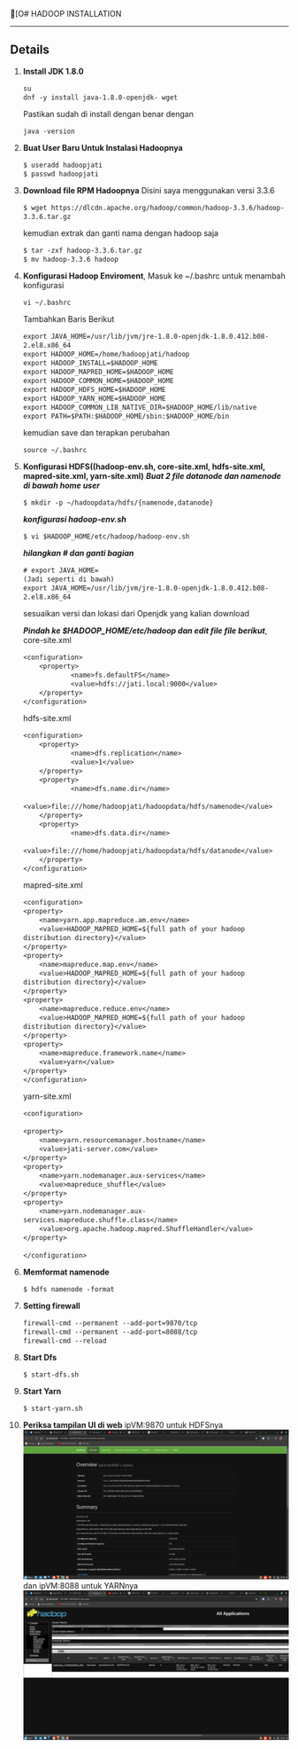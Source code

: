 [O# HADOOP INSTALLATION

---

## Details

1. **Install JDK 1.8.0**

   ``` 
   su
   dnf -y install java-1.8.0-openjdk- wget
   ```
   Pastikan sudah di install dengan benar dengan
   ```
   java -version
   ```
2. **Buat User Baru Untuk Instalasi Hadoopnya**
    ```
    $ useradd hadoopjati
    $ passwd hadoopjati
    ```
3. **Download file RPM Hadoopnya**
    Disini saya menggunakan versi 3.3.6
    ```
    $ wget https://dlcdn.apache.org/hadoop/common/hadoop-3.3.6/hadoop-3.3.6.tar.gz
    ```
    kemudian extrak dan ganti nama dengan hadoop saja
    ```
    $ tar -zxf hadoop-3.3.6.tar.gz
    $ mv hadoop-3.3.6 hadoop
    ```
4. **Konfigurasi Hadoop Enviroment**,
    Masuk ke ~/.bashrc untuk menambah konfigurasi
    ```
    vi ~/.bashrc
    ```
    Tambahkan Baris Berikut
    ```
    export JAVA_HOME=/usr/lib/jvm/jre-1.8.0-openjdk-1.8.0.412.b08-2.el8.x86_64
    export HADOOP_HOME=/home/hadoopjati/hadoop
    export HADOOP_INSTALL=$HADOOP_HOME
    export HADOOP_MAPRED_HOME=$HADOOP_HOME
    export HADOOP_COMMON_HOME=$HADOOP_HOME
    export HADOOP_HDFS_HOME=$HADOOP_HOME
    export HADOOP_YARN_HOME=$HADOOP_HOME
    export HADOOP_COMMON_LIB_NATIVE_DIR=$HADOOP_HOME/lib/native
    export PATH=$PATH:$HADOOP_HOME/sbin:$HADOOP_HOME/bin
    ```
    kemudian save dan terapkan perubahan
    ```
    source ~/.bashrc
    ```
4. **Konfigurasi HDFS((hadoop-env.sh, core-site.xml, hdfs-site.xml, mapred-site.xml, yarn-site.xml)**
   ***Buat 2 file datanode dan namenode di bawah home user***
    ```
    $ mkdir -p ~/hadoopdata/hdfs/{namenode,datanode}
    ```
    ***konfigurasi hadoop-env.sh***
    ```
    $ vi $HADOOP_HOME/etc/hadoop/hadoop-env.sh
    ```
    ***hilangkan # dan ganti bagian***
    ```
    # export JAVA_HOME=
    (Jadi seperti di bawah)
    export JAVA_HOME=/usr/lib/jvm/jre-1.8.0-openjdk-1.8.0.412.b08-2.el8.x86_64
    ```
    sesuaikan versi dan lokasi dari Openjdk yang kalian download
    
    ***Pindah ke $HADOOP_HOME/etc/hadoop dan edit file file berikut***,
      core-site.xml
    ```
    <configuration>
        <property>
                <name>fs.defaultFS</name>
                <value>hdfs://jati.local:9000</value>
        </property>
    </configuration>
    ```
    hdfs-site.xml
    ```
    <configuration>
        <property>
                <name>dfs.replication</name>
                <value>1</value>
        </property>
        <property>
                <name>dfs.name.dir</name>
                <value>file:///home/hadoopjati/hadoopdata/hdfs/namenode</value>
        </property>
        <property>
                <name>dfs.data.dir</name>
                <value>file:///home/hadoopjati/hadoopdata/hdfs/datanode</value>
        </property>
    </configuration>
    ```
    mapred-site.xml
    ```
    <configuration>
    <property>
        <name>yarn.app.mapreduce.am.env</name>
        <value>HADOOP_MAPRED_HOME=${full path of your hadoop distribution directory}</value>
    </property>
    <property>
        <name>mapreduce.map.env</name>
        <value>HADOOP_MAPRED_HOME=${full path of your hadoop distribution directory}</value>
    </property>
    <property>
        <name>mapreduce.reduce.env</name>
        <value>HADOOP_MAPRED_HOME=${full path of your hadoop distribution directory}</value>
    </property>
    <property>
        <name>mapreduce.framework.name</name>
        <value>yarn</value>
    </property>
    </configuration>
    ```
    yarn-site.xml
    ```
    <configuration>

    <property>
        <name>yarn.resourcemanager.hostname</name>
        <value>jati-server.com</value>
    </property>
    <property>
        <name>yarn.nodemanager.aux-services</name>
        <value>mapreduce_shuffle</value>
    </property>
    <property>
        <name>yarn.nodemanager.aux-services.mapreduce.shuffle.class</name>
        <value>org.apache.hadoop.mapred.ShuffleHandler</value>
    </property>

    </configuration>
    ```
4. **Memformat namenode**
    ```
    $ hdfs namenode -format
    ```
5. **Setting firewall**
    ```
    firewall-cmd --permanent --add-port=9870/tcp
    firewall-cmd --permanent --add-port=8088/tcp
    firewall-cmd --reload
    ```
6. **Start Dfs**
    ```
    $ start-dfs.sh
    ```
7. **Start Yarn**
    ```
    $ start-yarn.sh
    ```
8. **Periksa tampilan UI di web**
ipVM:9870 untuk HDFSnya
     ![](https://github.com/Jati-Jostar/BELAJAR-YAVA247/raw/main/asset/HadoopUI.png)
    dan
ipVM:8088 untuk YARNnya
    ![](https://github.com/Jati-Jostar/BELAJAR-YAVA247/raw/main/asset/YarnUI.png)
